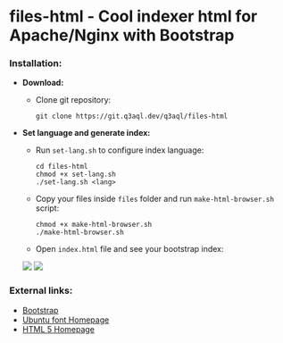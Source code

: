 files-html - Cool indexer html for Apache/Nginx with Bootstrap
==============================================================

### Installation:

  * **Download:**
  
    * Clone git repository:
    
          git clone https://git.q3aql.dev/q3aql/files-html

  * **Set language and generate index:**
  
    * Run `set-lang.sh` to configure index language:
    
          cd files-html
          chmod +x set-lang.sh
          ./set-lang.sh <lang>
      
    * Copy your files inside `files` folder and run `make-html-browser.sh` script:
    
          chmod +x make-html-browser.sh
          ./make-html-browser.sh

    * Open `index.html` file and see your bootstrap index:

    <img src="null" />
    <img src="https://git.q3aql.dev/q3aql/files-html/raw/branch/master/img/files-html.png" />

### External links:

  * [Bootstrap](https://getbootstrap.com/)
  * [Ubuntu font Homepage](https://design.ubuntu.com/font/)
  * [HTML 5 Homepage](https://html.com/html5/)
  
